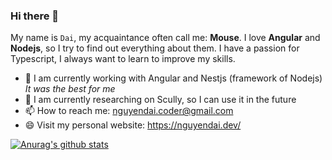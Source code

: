 ### Hi there 👋

My name is `Dai`, my acquaintance often call me: **Mouse**. I love **Angular** and **Nodejs**, so I try to find out everything about them. I have a passion for Typescript, I always want to learn to improve my skills.

- 🔭 I am currently working with Angular and Nestjs (framework of Nodejs) *It was the best for me*
- 🌱 I am currently researching on Scully, so I can use it in the future
- 📫 How to reach me: nguyendai.coder@gmail.com
- 😄 Visit my personal website: https://nguyendai.dev/

[![Anurag's github stats](https://github-readme-stats.vercel.app/api?username=ngtrdai197)](https://github.com/ngtrdai197/github-readme-stats)

<!--
**ngtrdai197/ngtrdai197** is a ✨ _special_ ✨ repository because its `README.md` (this file) appears on your GitHub profile.

Here are some ideas to get you started:

- 🔭 I’m currently working on ...
- 🌱 I’m currently learning ...
- 👯 I’m looking to collaborate on ...
- 🤔 I’m looking for help with ...
- 💬 Ask me about ...
- 📫 How to reach me: ...
- 😄 Pronouns: ...
- ⚡ Fun fact: ...
-->
